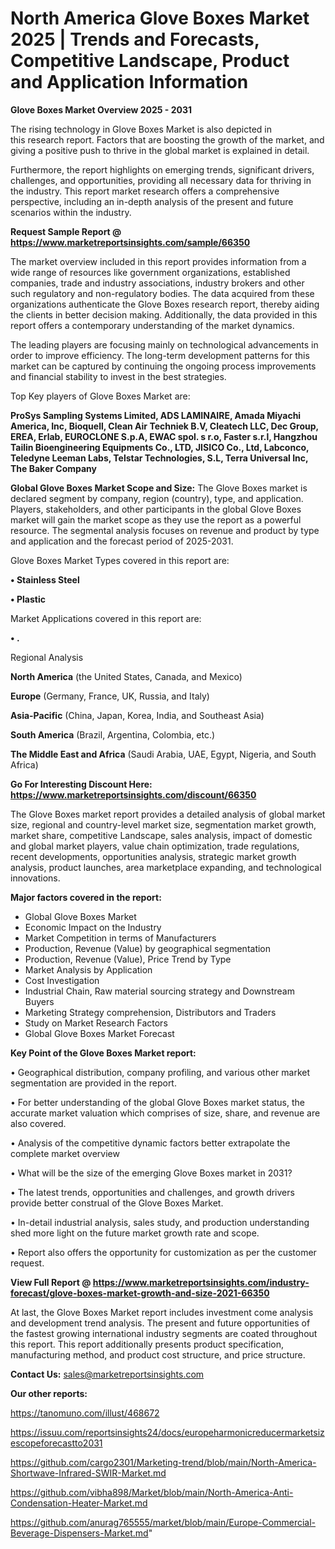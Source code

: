 # North America Glove Boxes Market 2025 | Trends and Forecasts, Competitive Landscape, Product and Application Information

<Strong> Glove Boxes Market Overview 2025 - 2031</strong>

The rising technology in Glove Boxes Market is also depicted in this research report. Factors that are boosting the growth of the market, and giving a positive push to thrive in the global market is explained in detail.

Furthermore, the report highlights on emerging trends, significant drivers, challenges, and opportunities, providing all necessary data for thriving in the industry. This report market research offers a comprehensive perspective, including an in-depth analysis of the present and future scenarios within the industry.

<strong>Request Sample Report @ <a href=https://www.marketreportsinsights.com/sample/66350>https://www.marketreportsinsights.com/sample/66350</a></strong>

The market overview included in this report provides information from a wide range of resources like government organizations, established companies, trade and industry associations, industry brokers and other such regulatory and non-regulatory bodies. The data acquired from these organizations authenticate the Glove Boxes research report, thereby aiding the clients in better decision making. Additionally, the data provided in this report offers a contemporary understanding of the market dynamics.

The leading players are focusing mainly on technological advancements in order to improve efficiency. The long-term development patterns for this market can be captured by continuing the ongoing process improvements and financial stability to invest in the best strategies.

Top Key players of Glove Boxes Market are:

<strong>ProSys Sampling Systems Limited, ADS LAMINAIRE, Amada Miyachi America, Inc, Bioquell, Clean Air Techniek B.V, Cleatech LLC, Dec Group, EREA, Erlab, EUROCLONE S.p.A, EWAC spol. s r.o, Faster s.r.l, Hangzhou Tailin Bioengineering Equipments Co., LTD, JISICO Co., Ltd, Labconco, Teledyne Leeman Labs, Telstar Technologies, S.L, Terra Universal Inc, The Baker Company</strong>

<strong><b>Global Glove Boxes Market Scope and Size:</b></strong>
The Glove Boxes market is declared segment by company, region (country), type, and application. Players, stakeholders, and other participants in the global Glove Boxes market will gain the market scope as they use the report as a powerful resource. The segmental analysis focuses on revenue and product by type and application and the forecast period of 2025-2031.

Glove Boxes Market Types covered in this report are:

<strong>• Stainless Steel

• Plastic</strong>

Market Applications covered in this report are:

<strong>• .</strong> 

Regional Analysis

<strong>North America</strong> (the United States, Canada, and Mexico)

<strong>Europe</strong> (Germany, France, UK, Russia, and Italy)

<strong>Asia-Pacific</strong> (China, Japan, Korea, India, and Southeast Asia)

<strong>South America</strong> (Brazil, Argentina, Colombia, etc.)

<strong>The Middle East and Africa</strong> (Saudi Arabia, UAE, Egypt, Nigeria, and South Africa)

<strong>Go For Interesting Discount Here: <a href=https://www.marketreportsinsights.com/discount/66350>https://www.marketreportsinsights.com/discount/66350</a></strong>

The Glove Boxes market report provides a detailed analysis of global market size, regional and country-level market size, segmentation market growth, market share, competitive Landscape, sales analysis, impact of domestic and global market players, value chain optimization, trade regulations, recent developments, opportunities analysis, strategic market growth analysis, product launches, area marketplace expanding, and technological innovations.

<strong><b>Major factors covered in the report:</b></strong>
<ul>
  <li>Global Glove Boxes Market </li>
  <li>Economic Impact on the Industry</li>
  <li>Market Competition in terms of Manufacturers</li>
  <li>Production, Revenue (Value) by geographical segmentation</li>
  <li>Production, Revenue (Value), Price Trend by Type</li>
  <li>Market Analysis by Application</li>
  <li>Cost Investigation</li>
  <li>Industrial Chain, Raw material sourcing strategy and Downstream Buyers</li>
  <li>Marketing Strategy comprehension, Distributors and Traders</li>
  <li>Study on Market Research Factors</li>
  <li>Global Glove Boxes Market Forecast</li>
</ul>

<strong><b>Key Point of the Glove Boxes Market report:</b></strong>

• Geographical distribution, company profiling, and various other market segmentation are provided in the report.

• For better understanding of the global Glove Boxes market status, the accurate market valuation which comprises of size, share, and revenue are also covered.

• Analysis of the competitive dynamic factors better extrapolate the complete market overview

• What will be the size of the emerging Glove Boxes market in 2031?

• The latest trends, opportunities and challenges, and growth drivers provide better construal of the Glove Boxes Market.

• In-detail industrial analysis, sales study, and production understanding shed more light on the future market growth rate and scope.

• Report also offers the opportunity for customization as per the customer request.

<strong><b>View Full Report @ <a href=https://www.marketreportsinsights.com/industry-forecast/glove-boxes-market-growth-and-size-2021-66350>https://www.marketreportsinsights.com/industry-forecast/glove-boxes-market-growth-and-size-2021-66350</a></b></strong>


At last, the Glove Boxes Market report includes investment come analysis and development trend analysis. The present and future opportunities of the fastest growing international industry segments are coated throughout this report. This report additionally presents product specification, manufacturing method, and product cost structure, and price structure.

<strong>Contact Us:</strong>
sales@marketreportsinsights.com

<strong>Our other reports:</strong>

<a href=https://tanomuno.com/illust/468672>https://tanomuno.com/illust/468672</a>

<a href=https://issuu.com/reportsinsights24/docs/europeharmonicreducermarketsizescopeforecastto2031>https://issuu.com/reportsinsights24/docs/europeharmonicreducermarketsizescopeforecastto2031</a>

<a href=https://github.com/cargo2301/Marketing-trend/blob/main/North-America-Shortwave-Infrared-SWIR-Market.md>https://github.com/cargo2301/Marketing-trend/blob/main/North-America-Shortwave-Infrared-SWIR-Market.md</a>

<a href=https://github.com/vibha898/Market/blob/main/North-America-Anti-Condensation-Heater-Market.md>https://github.com/vibha898/Market/blob/main/North-America-Anti-Condensation-Heater-Market.md</a>

<a href=https://github.com/anurag765555/market/blob/main/Europe-Commercial-Beverage-Dispensers-Market.md>https://github.com/anurag765555/market/blob/main/Europe-Commercial-Beverage-Dispensers-Market.md</a>"
